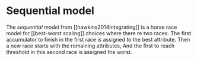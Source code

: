 # Sequential model

The *sequential model* from [[hawkins2014integrating]] is a horse race model for [[best-worst scaling]] choices where there re two races. The first accumulator to finish in the first race is assigned to the best attribute. Then a new race starts with the remaining attributes, And the first to reach threshold in this second race is assigned the worst.